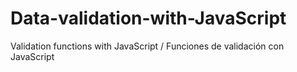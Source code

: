 # Data-validation-with-JavaScript
Validation functions with JavaScript / Funciones de validación con JavaScript
